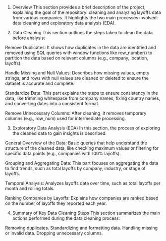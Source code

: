1. Overview
This section provides a brief description of the project, explaining the goal of the repository: cleaning and analyzing layoffs data from various companies. It highlights the two main processes involved: data cleaning and exploratory data analysis (EDA).

2. Data Cleaning
This section outlines the steps taken to clean the data before analysis:

Remove Duplicates: It shows how duplicates in the data are identified and removed using SQL queries with window functions like row_number() to partition the data based on relevant columns (e.g., company, location, layoffs).

Handle Missing and Null Values: Describes how missing values, empty strings, and rows with null values are cleaned or deleted to ensure the dataset is accurate and complete.

Standardize Data: This part explains the steps to ensure consistency in the data, like trimming whitespace from company names, fixing country names, and converting dates into a consistent format.

Remove Unnecessary Columns: After cleaning, it removes temporary columns (e.g., row_num) used for intermediate processing.

3. Exploratory Data Analysis (EDA)
In this section, the process of exploring the cleaned data to gain insights is described:

General Overview of the Data: Basic queries that help understand the structure of the cleaned data, like checking maximum values or filtering for specific data points (e.g., companies with 100% layoffs).

Grouping and Aggregating Data: This part focuses on aggregating the data to find trends, such as total layoffs by company, industry, or stage of layoffs.

Temporal Analysis: Analyzes layoffs data over time, such as total layoffs per month and rolling totals.

Ranking Companies by Layoffs: Explains how companies are ranked based on the number of layoffs they reported each year.

4. Summary of Key Data Cleaning Steps
This section summarizes the main actions performed during the data cleaning process:

Removing duplicates.
Standardizing and formatting data.
Handling missing or invalid data.
Dropping unnecessary columns.
